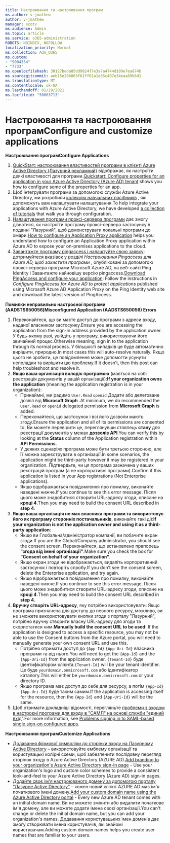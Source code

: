 ```yaml
---
title: Настроювання та настроювання програм
ms.author: v-jmathew
author: v-jmathew
manager: scotv
ms.audience: Admin
ms.topic: article
ms.service: o365-administration
ROBOTS: NOINDEX, NOFOLLOW
localization_priority: Normal
ms.collection: Adm_O365
ms.custom:
- "9004334"
- "7733"
ms.openlocfilehash: 30127beda85dd9824f7e3a7a4744d109e7ea874b
ms.sourcegitcommit: aeb15e206865f61ff61a1e55c407e34eaa89b6d1
ms.translationtype: MT
ms.contentlocale: uk-UA
ms.lasthandoff: 01/29/2021
ms.locfileid: "50063713"
---
```

# <a name="configure-and-customize-applications"></a><span data-ttu-id="703bc-102">Настроювання та настроювання програм</span><span class="sxs-lookup"><span data-stu-id="703bc-102">Configure and customize applications</span></span>

<span data-ttu-id="703bc-103">**Настроювання програм**</span><span class="sxs-lookup"><span data-stu-id="703bc-103">**Configure Applications**</span></span>

1. <span data-ttu-id="703bc-104">[QuickStart: настроювання властивостей програми в клієнті Azure Active Directory (Лазурний рекламний)](https://docs.microsoft.com/azure/active-directory/manage-apps/add-application-portal-configure) відображає, як настроїти деякі властивості для програми.</span><span class="sxs-lookup"><span data-stu-id="703bc-104">[Quickstart: Configure properties for an application in your Azure Active Directory (Azure AD) tenant](https://docs.microsoft.com/azure/active-directory/manage-apps/add-application-portal-configure) shows you how to configure some of the properties for an app.</span></span>
2. <span data-ttu-id="703bc-105">Щоб інтегрувати програми за допомогою служби Azure Active Directory, ми розробили [колекцію навчальних посібників](https://docs.microsoft.com/azure/active-directory/saas-apps/tutorial-list) , які допоможуть вам налаштувати налаштування.</span><span class="sxs-lookup"><span data-stu-id="703bc-105">To help integrate your applications with Azure Active Directory, we have developed [a collection of tutorials](https://docs.microsoft.com/azure/active-directory/saas-apps/tutorial-list) that walk you through configuration.</span></span>
3. <span data-ttu-id="703bc-106">[Налаштування програми проксі-сервера програми](https://docs.microsoft.com/azure/active-directory/manage-apps/application-proxy-config-how-to) дає змогу дізнатися, як настроїти програму проксі-сервера застосунку в поданні "Лазурний", щоб демонструвати локальні програми до хмари.</span><span class="sxs-lookup"><span data-stu-id="703bc-106">[How to configure an Application Proxy application](https://docs.microsoft.com/azure/active-directory/manage-apps/application-proxy-config-how-to) helps you understand how to configure an Application Proxy application within Azure AD to expose your on-premises applications to the cloud.</span></span>
4. <span data-ttu-id="703bc-107">[Завантажте програму pingaccess і налаштуйте свою заявку](https://docs.microsoft.com/azure/active-directory/manage-apps/application-proxy-ping-access-publishing-guide#download-pingaccess-and-configure-your-application): дотримуйтеся вказівок у *розділі Настроювання Pingaccess для Azure AD, щоб захистити програми* , опубліковані за допомогою проксі-сервера програми Microsoft Azure AD, на веб-сайті Ping Identity і Завантажте найновішу версію pingaccess.</span><span class="sxs-lookup"><span data-stu-id="703bc-107">[Download PingAccess and configure your application](https://docs.microsoft.com/azure/active-directory/manage-apps/application-proxy-ping-access-publishing-guide#download-pingaccess-and-configure-your-application): Follow the instructions in *Configure PingAccess for Azure AD to protect applications* published using Microsoft Azure AD Application Proxy on the Ping Identity web site and download the latest version of PingAccess.</span></span>

<span data-ttu-id="703bc-108">**Помилки неправильно настроєної програми (AADSTS650056)**</span><span class="sxs-lookup"><span data-stu-id="703bc-108">**Misconfigured Application (AADSTS650056) Errors**</span></span>

1. <span data-ttu-id="703bc-109">Переконайтеся, що ви маєте доступ до програми з адреси входу, наданої власником застосунку.</span><span class="sxs-lookup"><span data-stu-id="703bc-109">Ensure you are accessing the application from the sign-in address provided by the application owner.</span></span> <span data-ttu-id="703bc-110">У будь-якому разі, увійдіть у програму, використовуючи його звичайний процес.</span><span class="sxs-lookup"><span data-stu-id="703bc-110">Otherwise meaning, sign in to the application through its normal process.</span></span> <span data-ttu-id="703bc-111">У більшості випадків це буде автоматично вирішити, природно.</span><span class="sxs-lookup"><span data-stu-id="703bc-111">In most cases this will auto-resolve naturally.</span></span> <span data-ttu-id="703bc-112">Якщо цього не зробити, це повідомлення може допомогти усунути неполадки та вирішити цю проблему.</span><span class="sxs-lookup"><span data-stu-id="703bc-112">If it doesn’t, then this post can help troubleshoot and resolve it.</span></span>
2. <span data-ttu-id="703bc-113">**Якщо ваша організація володіє програмою** (мається на собі реєстрація документів у вашій організації):</span><span class="sxs-lookup"><span data-stu-id="703bc-113">**If your organization owns the application** (meaning the application registration is in your organization):</span></span>
    - <span data-ttu-id="703bc-114">Принаймні, ми радимо `User.Read` `openid` Додати або делеговане дозвіл від **Microsoft Graph** .</span><span class="sxs-lookup"><span data-stu-id="703bc-114">At minimum, we do recommended the `User.Read` or `openid` delegated permission from **Microsoft Graph** is added.</span></span>
    - <span data-ttu-id="703bc-115">Переконайтеся, що застосунок і всі його дозволи мають згоду.</span><span class="sxs-lookup"><span data-stu-id="703bc-115">Ensure the application and all of its permissions are consented to.</span></span> <span data-ttu-id="703bc-116">Ви можете перевірити це, переглянувши стовпець **стану** для реєстрації документів у межах **дозволів API**.</span><span class="sxs-lookup"><span data-stu-id="703bc-116">You can verify this by looking at the **Status** column of the Application registration within **API Permissions**.</span></span>
    - <span data-ttu-id="703bc-117">У деяких сценаріях програма може бути третьою стороною, але її можна зареєструвати в організації.</span><span class="sxs-lookup"><span data-stu-id="703bc-117">In some scenarios, the application might be third-party however it may be registered in your organization.</span></span> <span data-ttu-id="703bc-118">Підтвердьте, чи ця програма зазначена у ваших реєстрацій програм (а не корпоративні програми).</span><span class="sxs-lookup"><span data-stu-id="703bc-118">Confirm if this application is listed in your App registrations (Not Enterprise applications).</span></span>
    - <span data-ttu-id="703bc-119">Якщо відображається повідомлення про помилку, виконайте наведені нижче.</span><span class="sxs-lookup"><span data-stu-id="703bc-119">If you continue to see this error message.</span></span> <span data-ttu-id="703bc-120">Після цього може знадобитися створити URL-адресу згоди, описане на **кроці 4**.</span><span class="sxs-lookup"><span data-stu-id="703bc-120">Then you may need to build the consent URL described in **step 4**.</span></span>
3. <span data-ttu-id="703bc-121">**Якщо ваша організація не має власника програми та використовує його як програму сторонніх постачальників**, виконайте такі дії:</span><span class="sxs-lookup"><span data-stu-id="703bc-121">**If your organization is not the application owner and using it as a third-party application**:</span></span>
    - <span data-ttu-id="703bc-122">Якщо ви Глобальна/адміністратор компанії, ви побачите екран згоди.</span><span class="sxs-lookup"><span data-stu-id="703bc-122">If you are the Global/Company administrator, you should see the consent screen.</span></span> <span data-ttu-id="703bc-123">Переконайтеся, що встановлено прапорець **"згода від імені організації"**.</span><span class="sxs-lookup"><span data-stu-id="703bc-123">Make sure you check the box for **“Consent on behalf of your organization“**.</span></span>
    - <span data-ttu-id="703bc-124">Якщо екран згоди не відображається, видаліть корпоративний застосунок і повторіть спробу.</span><span class="sxs-lookup"><span data-stu-id="703bc-124">If you don’t see the consent screen, delete the Enterprise application, and try again.</span></span>
    - <span data-ttu-id="703bc-125">Якщо відображається повідомлення про помилку, виконайте наведені нижче.</span><span class="sxs-lookup"><span data-stu-id="703bc-125">If you continue to see this error message.</span></span> <span data-ttu-id="703bc-126">Після цього може знадобитися створити URL-адресу згоди, описане на **кроці 4**.</span><span class="sxs-lookup"><span data-stu-id="703bc-126">Then you may need to build the consent URL described in **step 4**.</span></span>
4. <span data-ttu-id="703bc-127">**Вручну створіть URL-адресу**, яку потрібно використовувати: Якщо програма призначена для доступу до певного ресурсу, можливо, ви не зможете використовувати кнопки згоди з порталу "Лазурний", потрібно вручну створити власну URL-адресу для згоди та скористатися ним.</span><span class="sxs-lookup"><span data-stu-id="703bc-127">**Manually build the consent URL to be used**: If the application is designed to access a specific resource, you may not be able to use the Consent buttons from the Azure portal, you will need to manually generate your own consent URL and use this.</span></span>
    - <span data-ttu-id="703bc-128">Потрібно отримати доступ до `{App-Id}` `{App-Uri-Id}` власника програми та від нього.</span><span class="sxs-lookup"><span data-stu-id="703bc-128">You will need to get the `{App-Id}` and the `{App-Uri-Id}` from the application owner.</span></span> <span data-ttu-id="703bc-129">`{Tenant-Id}` буде ідентифікатором клієнта.</span><span class="sxs-lookup"><span data-stu-id="703bc-129">`{Tenant-Id}` will be your tenant identifier.</span></span> <span data-ttu-id="703bc-130">Це буде `yourdomain.onmicrosoft.com` або ідентифікатор каталогу.</span><span class="sxs-lookup"><span data-stu-id="703bc-130">This will either be `yourdomain.onmicrosoft.com` or your directory ID.</span></span>
    - <span data-ttu-id="703bc-131">Якщо програма має доступ до себе для ресурсу, а потім `{App-Id}` `{App-Uri-Id}` буде таким самим.</span><span class="sxs-lookup"><span data-stu-id="703bc-131">If the application is accessing itself for the resource, then the `{App-Id}` and `{App-Uri-Id}` will be the same.</span></span>
5. <span data-ttu-id="703bc-132">Щоб отримати докладніші відомості, перегляньте [проблеми з входом в настроєні програми для входу в "САМЛ" на основі служби "єдиний вхід](https://docs.microsoft.com/azure/active-directory/manage-apps/application-sign-in-problem-federated-sso-gallery#misconfigured-application)".</span><span class="sxs-lookup"><span data-stu-id="703bc-132">For more information, see [Problems signing in to SAML-based single sign-on configured apps](https://docs.microsoft.com/azure/active-directory/manage-apps/application-sign-in-problem-federated-sso-gallery#misconfigured-application).</span></span>

<span data-ttu-id="703bc-133">**Настроювання програм**</span><span class="sxs-lookup"><span data-stu-id="703bc-133">**Customize Applications**</span></span>

- <span data-ttu-id="703bc-134">[Додавання фірмової символіки до сторінки входу на Лазурному Active Directory](https://docs.microsoft.com/azure/active-directory/fundamentals/customize-branding) – використовуйте емблему організації та користувацькі колірні схеми, щоб забезпечити послідовну перегляд сторінок входу в Azure Active Directory (AZURE AD).</span><span class="sxs-lookup"><span data-stu-id="703bc-134">[Add branding to your organization's Azure Active Directory sign-in page](https://docs.microsoft.com/azure/active-directory/fundamentals/customize-branding) - Use your organization's logo and custom color schemes to provide a consistent look-and-feel to your Azure Active Directory (Azure AD) sign-in pages.</span></span>
- <span data-ttu-id="703bc-135">[Додайте своє ім'я настроюваного домену за допомогою порталу "Лазурне Active Directory"](https://docs.microsoft.com/azure/active-directory/fundamentals/add-custom-domain) – кожен новий клієнт AZURE AD має ім'я початкового імені домену.</span><span class="sxs-lookup"><span data-stu-id="703bc-135">[Add your custom domain name using the Azure Active Directory portal](https://docs.microsoft.com/azure/active-directory/fundamentals/add-custom-domain) - Every new Azure AD tenant comes with an initial domain name.</span></span> <span data-ttu-id="703bc-136">Ви не можете змінити або видалити початкове ім'я домену, але ви можете додати імена своєї організації.</span><span class="sxs-lookup"><span data-stu-id="703bc-136">You can't change or delete the initial domain name, but you can add your organization's names.</span></span> <span data-ttu-id="703bc-137">Додавання користувацьких імен доменів дає змогу створювати імена користувачів, які знайомі користувачам.</span><span class="sxs-lookup"><span data-stu-id="703bc-137">Adding custom domain names helps you create user names that are familiar to your users.</span></span>
